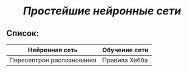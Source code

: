***<h1 align = "center">Простейшие нейронные сети</a>***

**<h2> Список: </h2>** 

| Нейронная сеть            | Обучение сети|
| ------------------------- | ------------ |
| Пересептрон распознования | Правила Хебба|